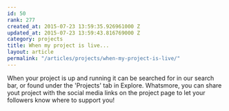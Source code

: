 ```yaml
---
id: 50
rank: 277
created_at: 2015-07-23 13:59:35.926961000 Z
updated_at: 2015-07-23 13:59:43.816769000 Z
category: projects
title: When my project is live...
layout: article
permalink: "/articles/projects/when-my-project-is-live/"
---
```

When your project is up and running it can be searched for in our search bar, or found under the 'Projects' tab in Explore. Whatsmore, you can share yout project with the social media links on the project page to let your followers know where to support you!